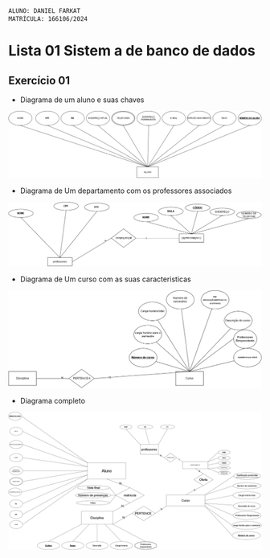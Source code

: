 ```
ALUNO: DANIEL FARKAT
MATRÍCULA: 166106/2024
```
# Lista 01 Sistem a de banco de dados

## Exercício 01

- Diagrama de um aluno e suas chaves

![TAREFA_1_LETRA_A](aluno.DRAWIO.png)

- Diagrama de Um departamento com os professores associados

![TAREFA_1_LETRA_b](departamento.DRAWIO.png)

- Diagrama de Um curso com as suas caracteristicas

![TAREFA_1_LETRA_c](curso.DRAWIO.png)

- Diagrama completo

![diagrama_completo](diagrama_completo.drawio.png)
